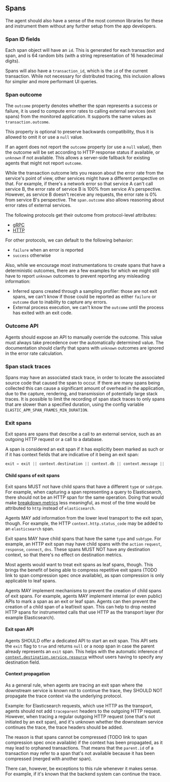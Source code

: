 ## Spans

The agent should also have a sense of the most common libraries for these and instrument them without any further setup from the app developers.

### Span ID fields

Each span object will have an `id`. This is generated for each transaction and
span, and is 64 random bits (with a string representation of 16 hexadecimal
digits).

Spans will also have a `transaction_id`, which is the `id` of the current
transaction. While not necessary for distributed tracing, this inclusion allows
for simpler and more performant UI queries.

### Span outcome

The `outcome` property denotes whether the span represents a success or failure, it is used to compute error rates
to calling external services (exit spans) from the monitored application. It supports the same values as `transaction.outcome`.

This property is optional to preserve backwards compatibility, thus it is allowed to omit it or use a `null` value.

If an agent does not report the `outcome` property (or use a `null` value), then the outcome will be set according to HTTP
response status if available, or `unknown` if not available. This allows a server-side fallback for existing
agents that might not report `outcome`.

While the transaction outcome lets you reason about the error rate from the service's point of view,
other services might have a different perspective on that.
For example, if there's a network error so that service A can't call service B,
the error rate of service B is 100% from service A's perspective.
However, as service B doesn't receive any requests, the error rate is 0% from service B's perspective.
The `span.outcome` also allows reasoning about error rates of external services.

The following protocols get their outcome from protocol-level attributes:

- [gRPC](tracing-instrumentation-grpc.md#outcome)
- [HTTP](tracing-instrumentation-http.md#outcome)

For other protocols, we can default to the following behavior:

- `failure` when an error is reported
- `success` otherwise

Also, while we encourage most instrumentations to create spans that have a deterministic outcomes, there are a few 
examples for which we might still have to report `unknown` outcomes to prevent reporting any misleading information:
- Inferred spans created through a sampling profiler: those are not exit spans, we can't know if those could be reported
as either `failure` or `outcome` due to inability to capture any errors.
- External process execution, we can't know the `outcome` until the process has exited with an exit code.

### Outcome API

Agents should expose an API to manually override the outcome.
This value must always take precedence over the automatically determined value.
The documentation should clarify that spans with `unknown` outcomes are ignored in the error rate calculation.

### Span stack traces

Spans may have an associated stack trace, in order to locate the associated source code that caused the span to occur. If there are many spans being collected this can cause a significant amount of overhead in the application, due to the capture, rendering, and transmission of potentially large stack traces. It is possible to limit the recording of span stack traces to only spans that are slower than a specified duration, using the config variable `ELASTIC_APM_SPAN_FRAMES_MIN_DURATION`.

### Exit spans

Exit spans are spans that describe a call to an external service,
such as an outgoing HTTP request or a call to a database.

A span is considered an exit span if it has explicitly been marked as such or if it has context fields that are indicative of it being an exit span:
```groovy
exit = exit || context.destination || context.db || context.message || context.http
```

#### Child spans of exit spans

Exit spans MUST not have child spans that have a different `type` or `subtype`.
For example, when capturing a span representing a query to Elasticsearch,
there should not be an HTTP span for the same operation.
Doing that would make [breakdown metrics](https://github.com/elastic/apm/blob/master/specs/agents/metrics.md#transaction-and-span-breakdown)
less meaningful,
as most of the time would be attributed to `http` instead of `elasticsearch`.

Agents MAY add information from the lower level transport to the exit span, though.
For example, the HTTP `context.http.status_code` may be added to an `elasticsearch` span.

Exit spans MAY have child spans that have the same `type` and `subtype`.
For example, an HTTP exit span may have child spans with the `action` `request`, `response`, `connect`, `dns`.
These spans MUST NOT have any destination context, so that there's no effect on destination metrics.

Most agents would want to treat exit spans as leaf spans, though.
This brings the benefit of being able to compress repetitive exit spans (TODO link to span compression spec once available),
as span compression is only applicable to leaf spans.

Agents MAY implement mechanisms to prevent the creation of child spans of exit spans.
For example, agents MAY implement internal (or even public) APIs to mark a span as an exit or leaf span.
Agents can then prevent the creation of a child span of a leaf/exit span.
This can help to drop nested HTTP spans for instrumented calls that use HTTP as the transport layer (for example Elasticsearch).

#### Exit span API

Agents SHOULD offer a dedicated API to start an exit span.
This API sets the `exit` flag to `true` and returns `null` or a noop span in case the parent already represents an `exit` span.
This helps with the automatic inference of [`context.destination.service.resource`](tracing-spans-destination.md#contextdestinationserviceresource)
without users having to specify any destination field.

#### Context propagation

As a general rule, when agents are tracing an exit span where the downstream service is known not to continue the trace,
they SHOULD NOT propagate the trace context via the underlying protocol.

Example: for Elasticsearch requests, which use HTTP as the transport, agents should not add `traceparent` headers to the outgoing HTTP request.
However, when tracing a regular outgoing HTTP request (one that's not initiated by an exit span),
and it's unknown whether the downsteam service continues the trace,
the trace headers should be added.

The reason is that spans cannot be compressed (TODO link to span compression spec once available) if the context has been propagated, as it may lead to orphaned transactions.
That means that the `parent.id` of a transaction may refer to a span that's not available because it has been compressed (merged with another span).

There can, however, be exceptions to this rule whenever it makes sense. For example, if it's known that the backend system can continue the trace.
